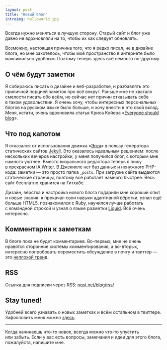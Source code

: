 ```yaml
---
layout: post
title: "Новый блог"
introimg: helloworld.jpg
---
```


<p class="lead">Всегда нужно меняться в лучшую сторону. Старый сайт и блог уже давно не вдохновляли на то, чтобы их как следует обновлять.</p>

Возможно, настоящая причина того, что я редко писал, не в дизайне блога, но мне захотелось, чтобы моё пространство в интернете было максимально удобным. Поэтому теперь здесь всё немного по-другому.

<!-- more -->

## О чём будут заметки

Я собираюсь писать о дизайне и веб-разработке, и разбавлять это приличной порцией заметок про всё вокруг. Раньше мне не хватало смелости писать обо всём, но сейчас нет причин отказывать себе в таком удовольствии. Я очень хочу, чтобы интересных персональных блогов на русском языке было больше, и хочу внести в это свой вклад. Меня, кстати, очень вдохновила статья Криса Койера «[Everyone should blog](http://chriscoyier.net/2013/01/08/the-pastry-box-project-everyone-should-blog/)».


## Что под капотом

Я отказался от использования движка «[Эгея](http://blogengine.ru/)» в пользу генератора статических сайтов [Jekyll](https://github.com/mojombo/jekyll/). Это оказалось идеальным решением: после нескольких вечеров настройки, у меня получился блог, с которым мне намного уютнее. Вместо визуального редактора теперь я пишу в прекрасном [iA Writer](http://www.iawriter.com/). В Джекилле нет баз данных и ненужного <span class="nowrap">PHP-кода:</span> заметки — это просто папка <code>_posts</code>. При загрузке сайта выдаются статические страницы, поэтому всё работает намного быстрее. Весь сайт бесплатно хранится на Гитхабе.

Дизайн, вёрстка и настройка нового блога подарили мне хороший опыт и новые знания: я прокачал свои навыки адаптивной вёрстки, узнал ещё больше HTML5, познакомился с Ruby, научился лучше работать с командной строкой и узнал о языке разметки [Liquid](https://github.com/Shopify/liquid). Всё очень интересно.

## Комментарии к заметкам

В блоге пока не будет комментариев. Во-первых, мне не очень нравятся сторонние системы комментирования, а во-вторых, интересно попробовать переместить обсуждение в почту и твиттер — это [неплохой тренд](https://twitter.com/AvoidComments).

## RSS

Cсылка для подписки через RSS: [nqst.net/blog/rss/](http://nqst.net/blog/rss/)


## Stay tuned!

Удобней всего узнавать о новых заметках и всём остальном в твиттере. Зафолловить меня можно [здесь](http://twitter.com/nqst).


* * *

Когда начинаешь что-то новое, всегда можно что-то упустить или забыть. Если у вас есть вопросы, замечания и идеи для этого блога, пожалуйста, напишите мне.